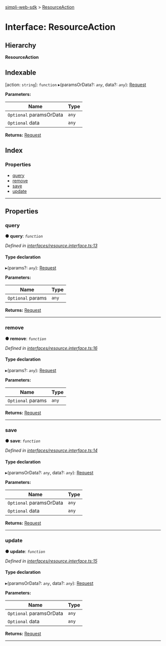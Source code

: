 [simpli-web-sdk](../README.md) > [ResourceAction](../interfaces/resourceaction.md)

# Interface: ResourceAction

## Hierarchy

**ResourceAction**

## Indexable

\[action: `string`\]:&nbsp;`function`
▸(paramsOrData?: *`any`*, data?: *`any`*): [Request](../classes/request.md)

**Parameters:**

| Name | Type |
| ------ | ------ |
| `Optional` paramsOrData | `any` |
| `Optional` data | `any` |

**Returns:** [Request](../classes/request.md)

## Index

### Properties

* [query](resourceaction.md#query)
* [remove](resourceaction.md#remove)
* [save](resourceaction.md#save)
* [update](resourceaction.md#update)

---

## Properties

<a id="query"></a>

###  query

**● query**: *`function`*

*Defined in [interfaces/resource.interface.ts:13](https://github.com/simplitech/simpli-web-sdk/blob/a829314/src/interfaces/resource.interface.ts#L13)*

#### Type declaration
▸(params?: *`any`*): [Request](../classes/request.md)

**Parameters:**

| Name | Type |
| ------ | ------ |
| `Optional` params | `any` |

**Returns:** [Request](../classes/request.md)

___
<a id="remove"></a>

###  remove

**● remove**: *`function`*

*Defined in [interfaces/resource.interface.ts:16](https://github.com/simplitech/simpli-web-sdk/blob/a829314/src/interfaces/resource.interface.ts#L16)*

#### Type declaration
▸(params?: *`any`*): [Request](../classes/request.md)

**Parameters:**

| Name | Type |
| ------ | ------ |
| `Optional` params | `any` |

**Returns:** [Request](../classes/request.md)

___
<a id="save"></a>

###  save

**● save**: *`function`*

*Defined in [interfaces/resource.interface.ts:14](https://github.com/simplitech/simpli-web-sdk/blob/a829314/src/interfaces/resource.interface.ts#L14)*

#### Type declaration
▸(paramsOrData?: *`any`*, data?: *`any`*): [Request](../classes/request.md)

**Parameters:**

| Name | Type |
| ------ | ------ |
| `Optional` paramsOrData | `any` |
| `Optional` data | `any` |

**Returns:** [Request](../classes/request.md)

___
<a id="update"></a>

###  update

**● update**: *`function`*

*Defined in [interfaces/resource.interface.ts:15](https://github.com/simplitech/simpli-web-sdk/blob/a829314/src/interfaces/resource.interface.ts#L15)*

#### Type declaration
▸(paramsOrData?: *`any`*, data?: *`any`*): [Request](../classes/request.md)

**Parameters:**

| Name | Type |
| ------ | ------ |
| `Optional` paramsOrData | `any` |
| `Optional` data | `any` |

**Returns:** [Request](../classes/request.md)

___

